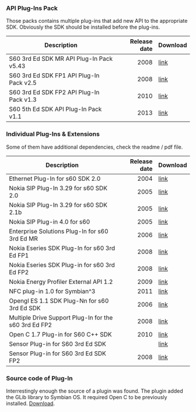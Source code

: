 ### API Plug-Ins Pack

Those packs contains multiple plug-ins that add new API to the appropriate SDK.
Obviously the SDK should be installed before the plug-ins.

| Description                              | Release date  | Download |
|------------------------------------------|--------------:|----------|
| S60 3rd Ed SDK MR API Plug-In Pack v5.43 |           2008| [link](https://mega.nz/#!yhkG3S6I!H_IkGRituRpifqv2zyoBWixkU_2B1yN5P3bl1T2v9co) |
| S60 3rd Ed SDK FP1 API Plug-In Pack v2.5 |           2008| [link](https://mega.nz/#!6sMGUL6a!f7uQySak-OnW0LKC3xUe_3Fhl93DIEjfsVnnM0uTmEk) |
| S60 3rd Ed SDK FP2 API Plug-In Pack v1.3 |           2010| [link](https://mega.nz/#!mhEjlBKJ!pKUWIST8yH55kvJT-gVNxN6JTWsi4cRjhzNm1Si46pA) |
| S60 5th Ed SDK API Plug-In Pack v1.1     |           2013| [link](https://mega.nz/#!HstiVbJJ!8Fj5WykB7KU36ERYLMDwz9aWqFWMTv6e2ipDAKYvcvg) |


### Individual Plug-Ins & Extensions

Some of them have additional dependencies, check the readme / pdf file.

| Description                                           | Release date  | Download |
|-------------------------------------------------------|--------------:|----------|
| Ethernet Plug-In for s60 SDK 2.0                      |           2004| [link](https://mega.nz/#!j49nxLQL!H8hA1mdfpsmfPuUKqw1Cr2fG3ruaXZptf5usbr_nZ8I) |
| Nokia SIP Plug-In 3.29 for s60 SDK 2.0                |           2005| [link](https://mega.nz/#!30clSKRZ!7ewVW6VtCqHS3QF5PpXbXk-bhZ6ahmsVhKElG3zwTOs) |
| Nokia SIP Plug-In 3.29 for s60 SDK 2.1b               |           2005| [link](https://mega.nz/#!P11W1YQK!TrIOfwEDeOCg6jLNP2AwymRD1ilZUyOdgUtdkGSItf0) |
| Nokia SIP Plug-in 4.0 for s60                         |           2005| [link](https://mega.nz/#!H0FBiCRC!tXDHduc268Dj--GBcZUj5yxFPfy9j_we9tdP87-8EjE) |
| Enterprise Solutions Plug-In for s60 3rd Ed MR        |           2006| [link](https://mega.nz/#!fxUTjRDC!DvU2vOwP2pEf-9yHCIl4vDXzMGjU1J_4j9aDm7Vv20A) |
| Nokia Eseries SDK Plug-In for s60 3rd Ed FP1          |           2008| [link](https://mega.nz/#!a5sBwDwQ!50s6obaKI4cPHr3nhhrut5e3_Wx2VmQC1NOv4CHmgsM) |
| Nokia Eseries SDK Plug-in for s60 3rd Ed FP2          |           2008| [link](https://mega.nz/#!eo0VmJyI!5i9Qt_TfnVBnRZ6y8XEPoyQ5CN7e5Ohmy5RzpTr4Lw8) |
| Nokia Energy Profiler External API 1.2                |           2009| [link](https://mega.nz/#!uh0ygaRB!7zJkL-vpSeeJwjwW3cvBa6z79vl_ALLwzArAySXf1S8) |
| NFC plug-in 1.0 for Symbian^3                         |           2011| [link](https://mega.nz/#!2xUl2RzQ!f5-pfKN5apn20Yi4VedQ99KuIf8OKXvZG5FPJVC5mZU) |
| Opengl ES 1.1 SDK Plug-Nn for s60 3rd Ed SDK          |           2006| [link](https://mega.nz/#!LgsXxYDI!XoyKIMIh9hqdv56kVIkA4wjDHnJ61WDGqTiSSERoYS0) |
| Multiple Drive Support Plug-In for the s60 3rd Ed FP2 |           2008| [link](https://mega.nz/#!zokHQQrb!uG94xxFwgP_kI5g3V6323N0ETFgK-l9vSQ5wCnFFsRY) |
| Open C 1.7 Plug-in for S60 C++ SDK                    |           2010| [link](https://mega.nz/#!z1FzWKTR!2X7AXZTsPCxcM31w68E90FmPpML1bJQEQeTFqTQY9Jc) |
| Sensor Plug-in for S60 3rd Ed SDK                     |               | [link](https://mega.nz/#!jlMw1YZZ!3FouubYAZA0C_9-ir83c9Ui9K8_3D6dXDkp1WwVDmz4) |
| Sensor Plug-in for S60 3rd Ed SDK FP2                 |           2008| [link](https://mega.nz/#!KhExjKrC!XMasdkmoH17JmnxoqVR2IXSwn8T_kXxLKXR00jPVbjU) |


### Source code of Plug-In

Interrestingly enough the source of a plugin was found. The plugin added the GLib library to Symbian OS. It required Open C to be previously installed. [Download](https://mega.nz/#!a4103ZwB!O1AGz77UFkHT_yir1gxRHHcu6JLbijh7CSaI3XVrj-o).
